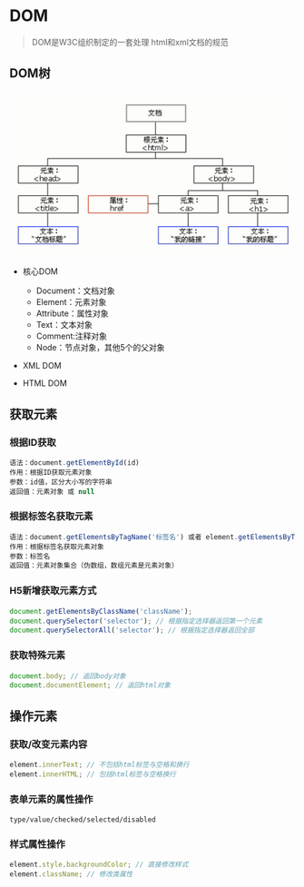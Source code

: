 # DOM

>DOM是W3C组织制定的一套处理 html和xml文档的规范

## DOM树

![202001232031](/assets/202001232031.png)

- 核心DOM

  - Document：文档对象
  - Element：元素对象
  - Attribute：属性对象
  - Text：文本对象
  - Comment:注释对象
  - Node：节点对象，其他5个的父对象

- XML DOM

- HTML DOM

## 获取元素

### 根据ID获取

```js
语法：document.getElementById(id)
作用：根据ID获取元素对象
参数：id值，区分大小写的字符串
返回值：元素对象 或 null
```

### 根据标签名获取元素

```js
语法：document.getElementsByTagName('标签名') 或者 element.getElementsByTagName('标签名') 
作用：根据标签名获取元素对象
参数：标签名
返回值：元素对象集合（伪数组，数组元素是元素对象）
```

### H5新增获取元素方式

```js
document.getElementsByClassName('className');
document.querySelector('selector'); // 根据指定选择器返回第一个元素
document.querySelectorAll('selector'); // 根据指定选择器返回全部
```

### 获取特殊元素

```js
document.body; // 返回body对象
document.documentElement; // 返回html对象
```

## 操作元素

### 获取/改变元素内容

```js
element.innerText; // 不包括html标签与空格和换行
element.innerHTML; // 包括html标签与空格换行
```

### 表单元素的属性操作

```
type/value/checked/selected/disabled
```

### 样式属性操作

```js
element.style.backgroundColor; // 直接修改样式
element.className; // 修改类属性
```
